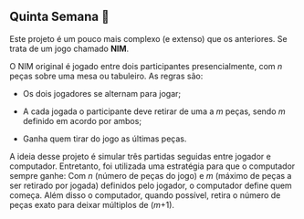 ## Quinta Semana​ :rocket: ##



Este projeto é um pouco mais complexo (e extenso) que os anteriores. Se trata de um jogo chamado **NIM**. 

O NIM original é jogado entre dois participantes presencialmente, com _n_ peças sobre uma mesa ou tabuleiro. As regras são:

-  Os dois jogadores se alternam para jogar;

- A cada jogada o participante deve retirar de uma a _m_ peças, sendo _m_ definido em acordo por ambos;

- Ganha quem tirar do jogo as últimas peças.

  

A ideia desse projeto é simular três partidas seguidas entre jogador e computador. Entretanto, foi utilizada uma estratégia para que o computador sempre ganhe: Com _n_ (número de peças do jogo) e _m_ (máximo de peças a ser retirado por jogada) definidos pelo jogador, o computador define quem começa. Além disso o computador, quando possível, retira o número de peças exato para deixar múltiplos de (_m_+1). 

